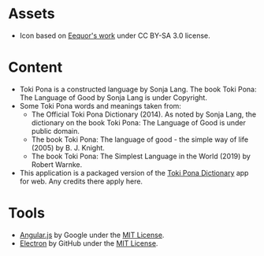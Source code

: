 # Assets
- Icon based on [Eequor's work](https://commons.wikimedia.org/wiki/File:Toki_pona.svg) under CC BY-SA 3.0 license.

# Content
- Toki Pona is a constructed language by Sonja Lang. The book Toki Pona: The Language of Good by Sonja Lang is under Copyright.
- Some Toki Pona words and meanings taken from:
    - The Official Toki Pona Dictionary (2014). As noted by Sonja Lang, the dictionary on the book Toki Pona: The Language of Good is under public domain.
    - The book Toki Pona: The language of good - the simple way of life (2005) by B. J. Knight.
    - The book Toki Pona: The Simplest Language in the World (2019) by Robert Warnke.
- This application is a packaged version of the [Toki Pona Dictionary](https://github.com/jProgr/TokiPonaDictionary) app for web. Any credits there apply here.

# Tools
- [Angular.js](https://angularjs.org/) by Google under the [MIT License](https://github.com/angular/angular.js/blob/master/LICENSE).
- [Electron](https://www.electronjs.org/) by GitHub under the [MIT License](https://github.com/electron/electron/blob/master/LICENSE).
